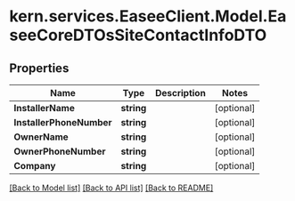# kern.services.EaseeClient.Model.EaseeCoreDTOsSiteContactInfoDTO

## Properties

Name | Type | Description | Notes
------------ | ------------- | ------------- | -------------
**InstallerName** | **string** |  | [optional] 
**InstallerPhoneNumber** | **string** |  | [optional] 
**OwnerName** | **string** |  | [optional] 
**OwnerPhoneNumber** | **string** |  | [optional] 
**Company** | **string** |  | [optional] 

[[Back to Model list]](../README.md#documentation-for-models) [[Back to API list]](../README.md#documentation-for-api-endpoints) [[Back to README]](../README.md)

